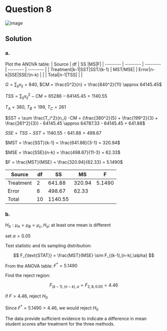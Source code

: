 # Question 8
![image](https://github.com/user-attachments/assets/e2d4a7e0-ac52-4584-af8a-063d17228fff)
## Solution
### a.
Plot the ANOVA table:
| Source | df | SS |MS|F|
| -------- | -------- | -------- | -------- | -------- |
| Treatment|k-1|SST|SST/(k-1) | MST/MSE|
| Error|n-k|SSE|SSE/(n-k) | |
| Total|n-1|TSS| | |

$G = \sum_{ij}x_{ij} = 840,$ $CM = \frac{G^2}{n} = \frac{840^2}{11} \approx 64145.45$
  
$TSS = \sum_{ij} x_{ij}^2 - CM = 65286 - 64145.45 = 1140.55$

$T_A = 380,$ $T_B = 199,$ $T_C = 261$

$SST = \sum \frac{T_i^2}{n_i} -CM = (\frac{380^2}{5} + \frac{199^2}{3} + \frac{261^2}{3}) - 64145.45 \approx 64787.33 - 64145.45 = 641.88$

$SSE = TSS - SST = 1140.55 - 641.88 = 498.67$
  
$MST = \frac{SST}{k-1} = \frac{641.88}{3-1} = 320.94$

$MSE = \frac{SSE}{n-k} = \frac{498.67}{11-3} = 62.33$

$F = \frac{MST}{MSE} = \frac{320.94}{62.33} = 5.1490$

| Source | df | SS |MS|F|
| -------- | -------- | -------- | -------- | -------- |
| Treatment|2| 641.88|320.94 |5.1490 |
| Error|8|498.67| 62.33| |
| Total|10|1140.55| | |

### b.
$H_0: \mu_A = \mu_B = \mu_c, H_a:$ at least one mean is different

set $\alpha = 0.05$

Test statistic and its sampling distribution:

$$
F_{\text{STAT}} = \frac{MST}{MSE} \sim F_{(k-1),(n-k),\alpha}
$$

From the ANOVA table: $F^* = 5.1490$

Find the reject region:

$$
F_{(k-1),(n-k),\alpha} = F_{2,8,0.05}  = 4.46
$$

if $F > 4.46$, reject $H_0$

Since $F^* = 5.1490 > 4.46$, we would reject $H_0$

The data provide sufficient evidence to indicate a difference in mean student scores after treatment for the three methods.
